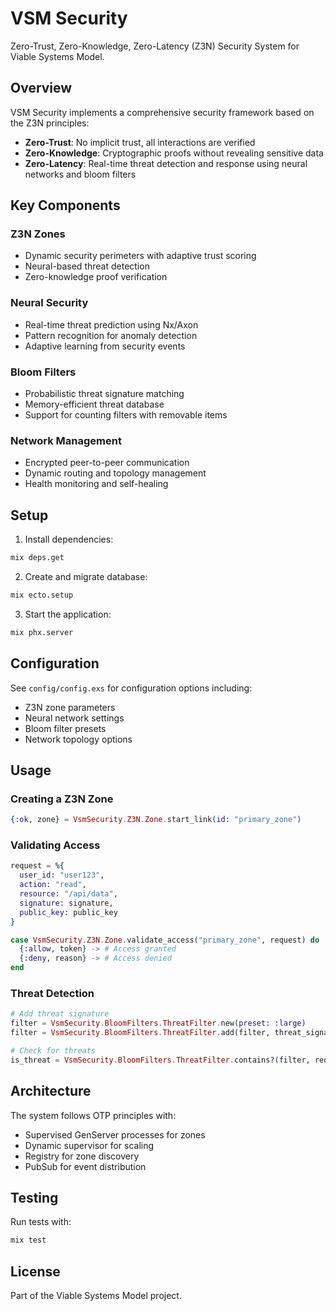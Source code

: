# VSM Security

Zero-Trust, Zero-Knowledge, Zero-Latency (Z3N) Security System for Viable Systems Model.

## Overview

VSM Security implements a comprehensive security framework based on the Z3N principles:

- **Zero-Trust**: No implicit trust, all interactions are verified
- **Zero-Knowledge**: Cryptographic proofs without revealing sensitive data
- **Zero-Latency**: Real-time threat detection and response using neural networks and bloom filters

## Key Components

### Z3N Zones
- Dynamic security perimeters with adaptive trust scoring
- Neural-based threat detection
- Zero-knowledge proof verification

### Neural Security
- Real-time threat prediction using Nx/Axon
- Pattern recognition for anomaly detection
- Adaptive learning from security events

### Bloom Filters
- Probabilistic threat signature matching
- Memory-efficient threat database
- Support for counting filters with removable items

### Network Management
- Encrypted peer-to-peer communication
- Dynamic routing and topology management
- Health monitoring and self-healing

## Setup

1. Install dependencies:
```bash
mix deps.get
```

2. Create and migrate database:
```bash
mix ecto.setup
```

3. Start the application:
```bash
mix phx.server
```

## Configuration

See `config/config.exs` for configuration options including:
- Z3N zone parameters
- Neural network settings
- Bloom filter presets
- Network topology options

## Usage

### Creating a Z3N Zone

```elixir
{:ok, zone} = VsmSecurity.Z3N.Zone.start_link(id: "primary_zone")
```

### Validating Access

```elixir
request = %{
  user_id: "user123",
  action: "read",
  resource: "/api/data",
  signature: signature,
  public_key: public_key
}

case VsmSecurity.Z3N.Zone.validate_access("primary_zone", request) do
  {:allow, token} -> # Access granted
  {:deny, reason} -> # Access denied
end
```

### Threat Detection

```elixir
# Add threat signature
filter = VsmSecurity.BloomFilters.ThreatFilter.new(preset: :large)
filter = VsmSecurity.BloomFilters.ThreatFilter.add(filter, threat_signature)

# Check for threats
is_threat = VsmSecurity.BloomFilters.ThreatFilter.contains?(filter, request_signature)
```

## Architecture

The system follows OTP principles with:
- Supervised GenServer processes for zones
- Dynamic supervisor for scaling
- Registry for zone discovery
- PubSub for event distribution

## Testing

Run tests with:
```bash
mix test
```

## License

Part of the Viable Systems Model project.